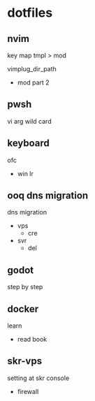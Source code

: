 
# dotfiles


## nvim

key map tmpl > mod

vimplug_dir_path
- mod part 2


## pwsh

vi arg wild card


## keyboard

ofc
- win lr


## ooq dns migration

dns migration
- vps
  - cre
- svr
  - del


## godot

step by step


## docker

learn
- read book


## skr-vps

setting at skr console
- firewall


